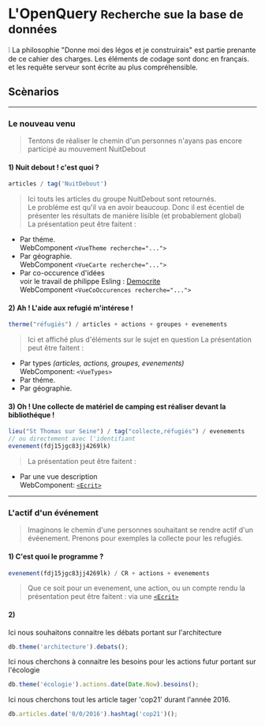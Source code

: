 L'OpenQuery
<small>Recherche sue la base de données</small>
===

:grey_exclamation:
La philosophie "Donne moi des légos et je construirais" est partie prenante
de ce cahier des charges. Les éléments de codage sont donc en français.
et les requête serveur sont écrite au plus compréhensible.

## Scènarios

---

### Le nouveau venu

> Tentons de réaliser le chemin d'un personnes n'ayans pas encore participé
> au mouvement NuitDebout

#### 1) Nuit debout ! c'est quoi ?

```js
articles / tag('NuitDebout')
```
> Ici touts les articles du groupe NuitDebout sont retournés. \
Le probléme est qu'il va en avoir beaucoup. Donc il est écentiel
de présenter les résultats de maniére lisible (et probablement global) \
La présentation peut être faitent :

- Par théme. \
  WebComponent `<VueTheme recherche="...">`
- Par géographie. \
  WebComponent `<VueCarte recherche="...">`
- Par co-occurence d'idées \
  voir le travail de philippe Esling :
  [Democrite](https://github.com/esling/democrite) \
  WebComponent `<VueCoOccurences recherche="...">`


#### 2) Ah ! L'aide aux refugié m'intérese !

```js
therme("réfugiés") / articles + actions + groupes + evenements
```

> Ici et affiché plus d'éléments sur le sujet en question
La présentation peut être faitent :

- Par types *(articles, actions, groupes, evenements)* \
  WebComponent: `<VueTypes>`
- Par théme.
- Par géographie.

#### 3) Oh ! Une collecte de matériel de camping est réaliser devant la bibliothéque !

```js
lieu("St Thomas sur Seine") / tag("collecte,réfugiés") / evenements
// ou directement avec l'identifiant
evenement(fdj15jgc83jj4269lk)
```

> La présentation peut être faitent :

- Par une vue description \
  WebComponent: [`<Ecrit>`]()

---

### L'actif d'un événement

> Imaginons le chemin d'une personnes souhaitant se rendre actif
> d'un évéenement. Prenons pour exemples la collecte pour les refugiés. 

#### 1) C'est quoi le programme ?

```js
evenement(fdj15jgc83jj4269lk) / CR + actions + evenements
```

> Que ce soit pour un evenement, une action, ou un compte rendu
> la présentation peut être faitent : via une [`<Ecrit>`]()

#### 2)  

Ici nous souhaitons connaitre les débats portant sur l'architecture
```js
db.theme('architecture').debats();
```

Ici nous cherchons à connaitre les besoins pour les actions futur portant sur l'écologie
```js
db.theme('écologie').actions.date(Date.Now).besoins();
```
Ici nous cherchons tout les article tager 'cop21' durant l'année 2016.
```js
db.articles.date('0/0/2016').hashtag('cop21')();
```